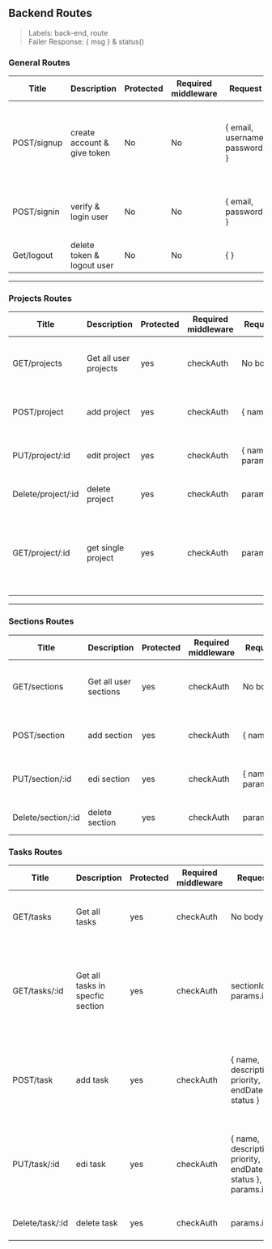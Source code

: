 ## Backend Routes

> Labels: back-end, route  <br>
> Failer Response: { msg } & status()

### General Routes

Title| Description | Protected | Required middleware | Request | Success response | Errors 
 |--- |--- |--- |--- |--- |--- |--- |
POST/signup | create account & give token | No | No |{ email, username, password } | { data, msg } & status(201) | email exist? 409  wrong password? 401 invalid email? 400 
POST/signin | verify & login user | No | No |{ email, password } | { data: {email, username}, msg } & status(200) | email not exist? 409  wrong password? 401
Get/logout | delete token & logout user | No | No | {  } | { msg } & status() | 

<hr> 

### Projects Routes
Title| Description | Protected | Required middleware | Request | Success response | Errors 
 |--- |--- |--- |--- |--- |--- |--- |
GET/projects | Get all user projects | yes | checkAuth | No body | { data: {name, id}, msg } & status(200, 204) | server error? 500
POST/project | add project | yes | checkAuth |{ name } | { data: {id, name}, msg } & status(201) | server error? 500 
PUT/project/:id | edit project | yes | checkAuth | { name }, params.id | { data: {id, name}, msg } & status(200) | server error? 500 
Delete/project/:id | delete project | yes | checkAuth | params.id | { msg } & status(204) | server error? 500 
GET/project/:id | get single project | yes | checkAuth | params.id | { data: {id, name,  description, admin, members, sections}, msg } & status(204) | server error? 500 

<hr> 

### Sections Routes
Title| Description | Protected | Required middleware | Request | Success response | Errors 
 |--- |--- |--- |--- |--- |--- |--- |
GET/sections | Get all user sections | yes | checkAuth | No body | { data: {name, id}, msg } & status(200, 204) | server error? 500
POST/section | add section | yes | checkAuth |{ name } | { data: {id, name}, msg } & status(201) | server error? 500 
PUT/section/:id | edi section | yes | checkAuth | { name }, params.id | { data: {id, name}, msg } & status(200) | server error? 500 
Delete/section/:id | delete section | yes | checkAuth | params.id | { msg } & status(204) | server error? 500 

### Tasks Routes
Title| Description | Protected | Required middleware | Request | Success response | Errors 
 |--- |--- |--- |--- |--- |--- |--- |
GET/tasks | Get all tasks | yes | checkAuth | No body | { data: [tasks], msg } & status(200, 204) | server error? 500
GET/tasks/:id | Get all tasks in specfic section | yes | checkAuth | sectionId: params.id | { data: { id, name,  description, priority, endDate, status}, msg } & status(200, 204) | server error? 500
POST/task | add task | yes | checkAuth | { name,  description, priority, endDate, status } | { data:  { id, name,  description, priority, endDate, status}, msg } & status(201) | server error? 500 
PUT/task/:id | edi task | yes | checkAuth | { name,  description, priority, endDate, status }, params.id | { data:  { id, name,  description, priority, endDate, status}, msg } & status(200) | server error? 500 
Delete/task/:id | delete task | yes | checkAuth | params.id | { msg } & status(204) | server error? 500 
